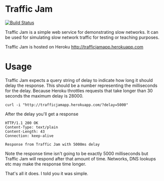 # Traffic Jam


[![Build Status](https://secure.travis-ci.org/shapeshed/trafficjam.png)](http://travis-ci.org/shapeshed/trafficjam)

Traffic Jam is a simple web service for demonstrating slow networks. It can be used for simulating slow network traffic for testing or teaching purposes.

Traffic Jam is hosted on Heroku http://trafficjamapp.herokuapp.com

# Usage

Traffic Jam expects a query string of delay to indicate how long it should delay the response. This should be a number representing the milliseconds for the delay. Because Heroku throttles requests that take longer than 30 seconds the maximum delay is 28000.

    curl -i "http://trafficjamapp.herokuapp.com/?delay=5000"

After the delay you'll get a response

    HTTP/1.1 200 OK
    Content-Type: text/plain
    Content-Length: 43
    Connection: keep-alive

    Response from Traffic Jam with 5000ms delay

Note the response time isn't going to be exactly 5000 milliseconds but Traffic Jam will respond after that amount of time. Networks, DNS lookups etc may make the response time longer.

That's all it does. I told you it was simple. 



